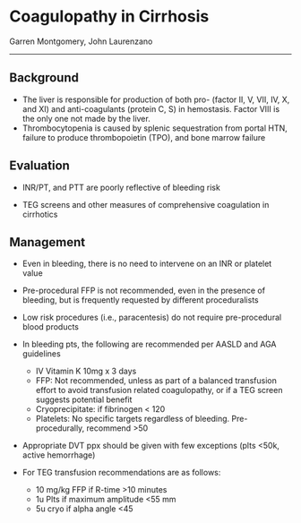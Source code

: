 # Coagulopathy in Cirrhosis 

Garren Montgomery, John Laurenzano

--- 

## Background

- The liver is responsible for production of both pro- (factor II, V, VII, IV, X, and XI) and anti-coagulants (protein C, S) in hemostasis. Factor VIII is the only one not made by the liver.
- Thrombocytopenia is caused by splenic sequestration from portal HTN, failure to produce thrombopoietin (TPO), and bone marrow failure

## Evaluation

- INR/PT, and PTT are poorly reflective of bleeding risk

- TEG screens and other measures of comprehensive coagulation in cirrhotics

## Management

- Even in bleeding, there is no need to intervene on an INR or platelet value

- Pre-procedural FFP is not recommended, even in the presence of bleeding, but is frequently requested by different proceduralists

- Low risk procedures (i.e., paracentesis) do not require pre-procedural blood products

- In bleeding pts, the following are recommended per AASLD and AGA guidelines
    - IV Vitamin K 10mg x 3 days
    - FFP: Not recommended, unless as part of a balanced transfusion effort to avoid transfusion related coagulopathy, or if a TEG screen suggests potential benefit
    - Cryoprecipitate: if fibrinogen < 120
    - Platelets: No specific targets regardless of bleeding. Pre-procedurally, recommend >50

- Appropriate DVT ppx should be given with few exceptions (plts <50k, active hemorrhage)

- For TEG transfusion recommendations are as follows:
    - 10 mg/kg FFP if R-time >10 minutes
    - 1u Plts if maximum amplitude <55 mm
    - 5u cryo if alpha angle <45

